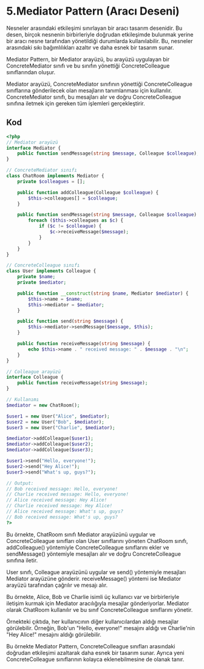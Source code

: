 # 5.Mediator Pattern (Aracı Deseni)

Nesneler arasındaki etkileşimi sınırlayan bir aracı tasarım desenidir. Bu desen, birçok nesnenin birbirleriyle doğrudan
etkileşimde bulunmak yerine bir aracı nesne tarafından yönetildiği durumlarda kullanılabilir. Bu, nesneler arasındaki
sıkı bağımlılıkları azaltır ve daha esnek bir tasarım sunar.

Mediator Pattern, bir Mediator arayüzü, bu arayüzü uygulayan bir ConcreteMediator sınıfı ve bu sınıfın yönettiği
ConcreteColleague sınıflarından oluşur.

Mediator arayüzü, ConcreteMediator sınıfının yönettiği ConcreteColleague sınıflarına gönderilecek olan mesajların
tanımlanması için kullanılır. ConcreteMediator sınıfı, bu mesajları alır ve doğru ConcreteColleague sınıfına iletmek
için gereken tüm işlemleri gerçekleştirir.

## Kod

```php
<?php
// Mediator arayüzü
interface Mediator {
    public function sendMessage(string $message, Colleague $colleague);
}

// ConcreteMediator sınıfı
class ChatRoom implements Mediator {
    private $colleagues = [];

    public function addColleague(Colleague $colleague) {
        $this->colleagues[] = $colleague;
    }

    public function sendMessage(string $message, Colleague $colleague) {
        foreach ($this->colleagues as $c) {
            if ($c != $colleague) {
                $c->receiveMessage($message);
            }
        }
    }
}

// ConcreteColleague sınıfı
class User implements Colleague {
    private $name;
    private $mediator;

    public function __construct(string $name, Mediator $mediator) {
        $this->name = $name;
        $this->mediator = $mediator;
    }

    public function send(string $message) {
        $this->mediator->sendMessage($message, $this);
    }

    public function receiveMessage(string $message) {
        echo $this->name . " received message: " . $message . "\n";
    }
}

// Colleague arayüzü
interface Colleague {
    public function receiveMessage(string $message);
}

// Kullanımı
$mediator = new ChatRoom();

$user1 = new User("Alice", $mediator);
$user2 = new User("Bob", $mediator);
$user3 = new User("Charlie", $mediator);

$mediator->addColleague($user1);
$mediator->addColleague($user2);
$mediator->addColleague($user3);

$user1->send("Hello, everyone!");
$user2->send("Hey Alice!");
$user3->send("What's up, guys?");

// Output:
// Bob received message: Hello, everyone!
// Charlie received message: Hello, everyone!
// Alice received message: Hey Alice!
// Charlie received message: Hey Alice!
// Alice received message: What's up, guys?
// Bob received message: What's up, guys?
?>
```

Bu örnekte, ChatRoom sınıfı Mediator arayüzünü uygular ve ConcreteColleague sınıfları olan User sınıflarını yöneten
ChatRoom sınıfı, addColleague() yöntemiyle ConcreteColleague sınıflarını ekler ve sendMessage() yöntemiyle mesajları
alır ve doğru ConcreteColleague sınıfına iletir.

User sınıfı, Colleague arayüzünü uygular ve send() yöntemiyle mesajları Mediator arayüzüne gönderir. receiveMessage()
yöntemi ise Mediator arayüzü tarafından çağrılır ve mesajı alır.

Bu örnekte, Alice, Bob ve Charlie isimli üç kullanıcı var ve birbirleriyle iletişim kurmak için Mediator aracılığıyla
mesajlar gönderiyorlar. Mediator olarak ChatRoom kullanılır ve bu sınıf ConcreteColleague sınıflarını yönetir.

Örnekteki çıktıda, her kullanıcının diğer kullanıcılardan aldığı mesajlar görülebilir. Örneğin, Bob'un "Hello,
everyone!" mesajını aldığı ve Charlie'nin "Hey Alice!" mesajını aldığı görülebilir.

Bu örnekte Mediator Pattern, ConcreteColleague sınıfları arasındaki doğrudan etkileşimi azaltarak daha esnek bir tasarım
sunar. Ayrıca yeni ConcreteColleague sınıflarının kolayca eklenebilmesine de olanak tanır.